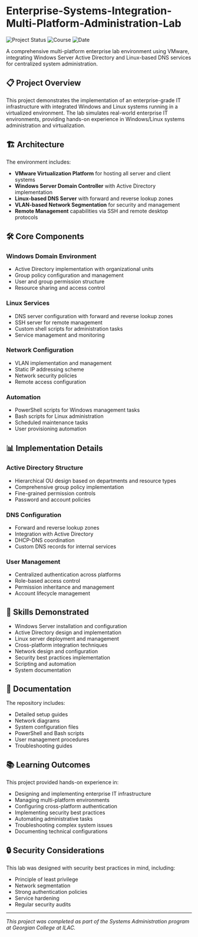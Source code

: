 # Enterprise-Systems-Integration-Multi-Platform-Administration-Lab

![Project Status](https://img.shields.io/badge/status-completed-success)
![Course](https://img.shields.io/badge/course-Georgian%20College%20at%20ILAC-blue)
![Date](https://img.shields.io/badge/completed-October%202024-lightgrey)

A comprehensive multi-platform enterprise lab environment using VMware, integrating Windows Server Active Directory and Linux-based DNS services for centralized system administration.

## 📋 Project Overview

This project demonstrates the implementation of an enterprise-grade IT infrastructure with integrated Windows and Linux systems running in a virtualized environment. The lab simulates real-world enterprise IT environments, providing hands-on experience in Windows/Linux systems administration and virtualization.

## 🏗️ Architecture

The environment includes:

- **VMware Virtualization Platform** for hosting all server and client systems
- **Windows Server Domain Controller** with Active Directory implementation
- **Linux-based DNS Server** with forward and reverse lookup zones
- **VLAN-based Network Segmentation** for security and management
- **Remote Management** capabilities via SSH and remote desktop protocols

## 🛠️ Core Components

### Windows Domain Environment
- Active Directory implementation with organizational units
- Group policy configuration and management
- User and group permission structure
- Resource sharing and access control

### Linux Services
- DNS server configuration with forward and reverse lookup zones
- SSH server for remote management
- Custom shell scripts for administration tasks
- Service management and monitoring

### Network Configuration
- VLAN implementation and management
- Static IP addressing scheme
- Network security policies
- Remote access configuration

### Automation
- PowerShell scripts for Windows management tasks
- Bash scripts for Linux administration
- Scheduled maintenance tasks
- User provisioning automation

## 📊 Implementation Details

### Active Directory Structure
- Hierarchical OU design based on departments and resource types
- Comprehensive group policy implementation
- Fine-grained permission controls
- Password and account policies

### DNS Configuration
- Forward and reverse lookup zones
- Integration with Active Directory
- DHCP-DNS coordination
- Custom DNS records for internal services

### User Management
- Centralized authentication across platforms
- Role-based access control
- Permission inheritance and management
- Account lifecycle management

## 🚀 Skills Demonstrated

- Windows Server installation and configuration
- Active Directory design and implementation
- Linux server deployment and management
- Cross-platform integration techniques
- Network design and configuration
- Security best practices implementation
- Scripting and automation
- System documentation

## 📝 Documentation

The repository includes:

- Detailed setup guides
- Network diagrams
- System configuration files
- PowerShell and Bash scripts
- User management procedures
- Troubleshooting guides

## 📚 Learning Outcomes

This project provided hands-on experience in:

- Designing and implementing enterprise IT infrastructure
- Managing multi-platform environments
- Configuring cross-platform authentication
- Implementing security best practices
- Automating administrative tasks
- Troubleshooting complex system issues
- Documenting technical configurations

## 🔒 Security Considerations

This lab was designed with security best practices in mind, including:

- Principle of least privilege
- Network segmentation
- Strong authentication policies
- Service hardening
- Regular security audits

---

*This project was completed as part of the Systems Administration program at Georgian College at ILAC.*
